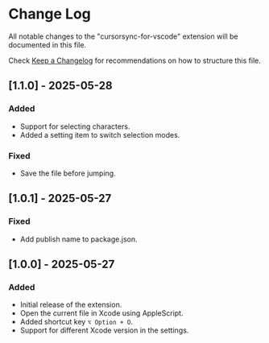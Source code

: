 # Change Log

All notable changes to the "cursorsync-for-vscode" extension will be documented in this file.

Check [Keep a Changelog](http://keepachangelog.com/) for recommendations on how to structure this file.


## [1.1.0] - 2025-05-28

### Added
- Support for selecting characters.
- Added a setting item to switch selection modes.

### Fixed
- Save the file before jumping.

## [1.0.1] - 2025-05-27

### Fixed
- Add publish name to package.json.

## [1.0.0] - 2025-05-27

### Added
- Initial release of the extension.
- Open the current file in Xcode using AppleScript.
- Added shortcut key `⌥ Option + O`.
- Support for different Xcode version in the settings.
